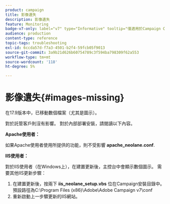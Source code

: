 ```yaml
---
product: campaign
title: 影像遺失
description: 影像遺失
feature: Monitoring
badge-v7-only: label="v7" type="Informative" tooltip="僅適用於Campaign Classic v7"
audience: production
content-type: reference
topic-tags: troubleshooting
exl-id: 6ccda57d-f7a3-4501-b2f4-59fcb05f9013
source-git-commit: 3a9b21d626b60754789c3f594ba798309f62a553
workflow-type: tm+mt
source-wordcount: '118'
ht-degree: 5%

---
```


# 影像遺失{#images-missing}



在17.9版本中，已移動數個檔案（尤其是圖示）。

對於託管客戶則沒有影響。 對於內部部署安裝，請閱讀以下內容。

**Apache使用者：**

如果Apache使用者使用所提供的功能，則不受影響 **apache_neolane.conf**.

**IIS使用者：**

對於IIS使用者（在Windows上），在建置更新後，主控台中會顯示數個圖示。 需要其他IIS更新步驟：

1. 在建置更新後，按兩下 **iis_neolane_setup.vbs** 位在Campaign安裝目錄中。 預設路徑為C:\Program Files (x86)\Adobe\Adobe Campaign v7\conf
1. 重新啟動上一步驟更新的IIS網站。
